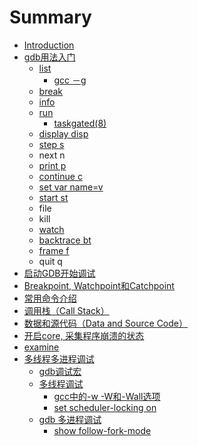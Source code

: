 # Summary

* [Introduction](README.md)
* [gdb用法入门](gdb.md)
  * [list](gdb/list.md)
    * [gcc －g](gdb/list/gcc-g.md)
  * [break](gdb/break.md)
  * [info](gdb/info.md)
  * [run](gdb/run.md)
    * [taskgated\(8\)](gdb/run/taskgated8.md)
  * [display  disp](gdb/display-disp.md)
  * [step  s](gdb/step-s.md)
  * next  n
  * [print  p](gdb/print-p.md)
  * [continue  c](gdb/continue-c.md)
  * [set var name=v](gdb/set-var-namev.md)
  * [start  st](gdb/start-st.md)
  * file
  * kill
  * [watch](gdb/watch.md)
  * [backtrace  bt](gdb/backtrace-bt.md)
  * [frame  f](gdb/frame-f.md)
  * quit  q
* [启动GDB开始调试](qi-dong-gdb-kai-shi-diao-shi.md)
* [Breakpoint, Watchpoint和Catchpoint](breakpoint-watchpointhe-catchpoint.md)
* [常用命令介绍](chang-yong-ming-ling-jie-shao.md)
* [调用栈（Call Stack）](diao-yong-zhan-ff08-call-stack.md)
* [数据和源代码（Data and Source Code）](shu-ju-he-yuandai-ma-ff08-data-and-source-code.md)
* [开启core, 采集程序崩溃的状态](kai-qi-core-cai-ji-cheng-xu-beng-kui-de-zhuang-tai.md)
* [examine](examine.md)
* [多线程多进程调试](duo-xian-cheng-duo-jin-cheng-diao-shi.md)
  * [gdb调试宏](duo-xian-cheng-duo-jin-cheng-diao-shi/gdbdiao-shi-hong.md)
  * [多线程调试](duo-xian-cheng-duo-jin-cheng-diao-shi/duo-xian-cheng-diao-shi.md)
    * [gcc中的-w -W和-Wall选项](duo-xian-cheng-duo-jin-cheng-diao-shi/duo-xian-cheng-diao-shi/gcczhong-7684-w-w-548c-wall-xuan-xiang.md)
    * [set scheduler-locking on](duo-xian-cheng-duo-jin-cheng-diao-shi/duo-xian-cheng-diao-shi/zhi-rang-dai-diao-shi-de-xian-cheng-8dd1-qi-ta-xian-cheng-zu-sai.md)
  * [gdb 多进程调试](duo-xian-cheng-duo-jin-cheng-diao-shi/gdb-duo-jin-cheng-diao-shi.md)
    * [show follow-fork-mode](duo-xian-cheng-duo-jin-cheng-diao-shi/gdb-duo-jin-cheng-diao-shi/show-follow-fork-mode.md)

